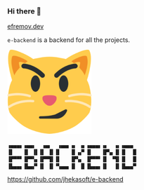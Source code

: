 ### Hi there 👋

[efremov.dev](https://efremov.dev)

`e-backend` is a backend for all the projects.

![cat](https://github.com/jhekasoft/e-backend/blob/master/modules/doc/data/public/android-chrome-192x192.png)

```
▗▄▄▄▖▗▄▄▖  ▗▄▖  ▗▄▄▖▗▖ ▗▖▗▄▄▄▖▗▖  ▗▖▗▄▄▄ 
▐▌   ▐▌ ▐▌▐▌ ▐▌▐▌   ▐▌▗▞▘▐▌   ▐▛▚▖▐▌▐▌  █
▐▛▀▀▘▐▛▀▚▖▐▛▀▜▌▐▌   ▐▛▚▖ ▐▛▀▀▘▐▌ ▝▜▌▐▌  █
▐▙▄▄▖▐▙▄▞▘▐▌ ▐▌▝▚▄▄▖▐▌ ▐▌▐▙▄▄▖▐▌  ▐▌▐▙▄▄▀
```

https://github.com/jhekasoft/e-backend

<!--
**jhekasoft/jhekasoft** is a ✨ _special_ ✨ repository because its `README.md` (this file) appears on your GitHub profile.

Here are some ideas to get you started:

- 🔭 I’m currently working on ...
- 🌱 I’m currently learning ...
- 👯 I’m looking to collaborate on ...
- 🤔 I’m looking for help with ...
- 💬 Ask me about ...
- 📫 How to reach me: ...
- 😄 Pronouns: ...
- ⚡ Fun fact: ...
-->

